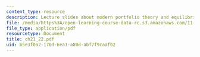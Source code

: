 ```yaml
---
content_type: resource
description: Lecture slides about modern portfolio theory and equilibrium asset pricing.
file: /media/https%3A/open-learning-course-data-rc.s3.amazonaws.com/11-432j-real-estate-capital-markets-spring-2007/b5e3f0a2170d6ea1a80dabf7f9caafb2_ch21_22.pdf
file_type: application/pdf
resourcetype: Document
title: ch21_22.pdf
uid: b5e3f0a2-170d-6ea1-a80d-abf7f9caafb2
---
```

